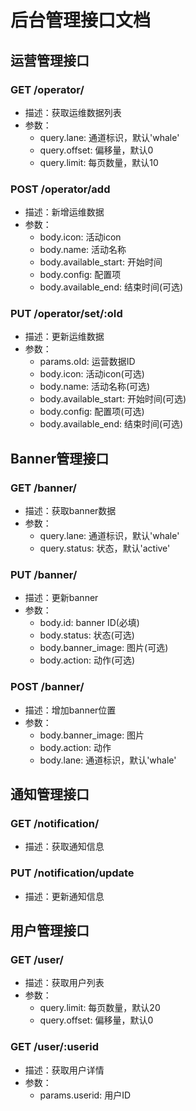 # 后台管理接口文档

## 运营管理接口

### GET /operator/
- 描述：获取运维数据列表
- 参数：
  - query.lane: 通道标识，默认'whale'
  - query.offset: 偏移量，默认0
  - query.limit: 每页数量，默认10

### POST /operator/add  
- 描述：新增运维数据
- 参数：
  - body.icon: 活动icon
  - body.name: 活动名称
  - body.available_start: 开始时间
  - body.config: 配置项
  - body.available_end: 结束时间(可选)

### PUT /operator/set/:oId
- 描述：更新运维数据
- 参数：
  - params.oId: 运营数据ID
  - body.icon: 活动icon(可选)
  - body.name: 活动名称(可选)
  - body.available_start: 开始时间(可选)
  - body.config: 配置项(可选)
  - body.available_end: 结束时间(可选)

## Banner管理接口

### GET /banner/
- 描述：获取banner数据
- 参数：
  - query.lane: 通道标识，默认'whale'
  - query.status: 状态，默认'active'

### PUT /banner/
- 描述：更新banner
- 参数：
  - body.id: banner ID(必填)
  - body.status: 状态(可选)
  - body.banner_image: 图片(可选)
  - body.action: 动作(可选)

### POST /banner/
- 描述：增加banner位置
- 参数：
  - body.banner_image: 图片
  - body.action: 动作
  - body.lane: 通道标识，默认'whale'

## 通知管理接口

### GET /notification/
- 描述：获取通知信息

### PUT /notification/update
- 描述：更新通知信息

## 用户管理接口

### GET /user/
- 描述：获取用户列表
- 参数：
  - query.limit: 每页数量，默认20
  - query.offset: 偏移量，默认0

### GET /user/:userid
- 描述：获取用户详情
- 参数：
  - params.userid: 用户ID
